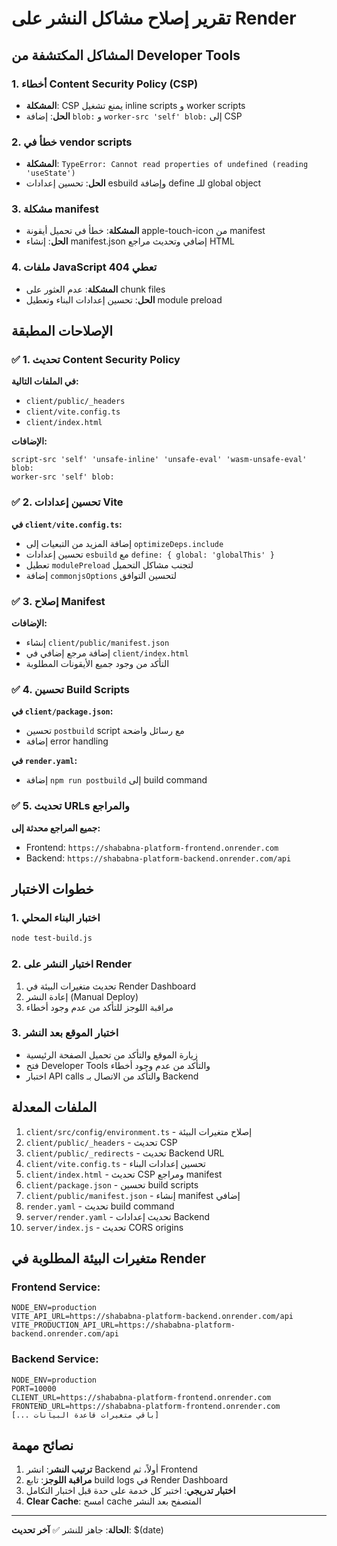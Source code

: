 # تقرير إصلاح مشاكل النشر على Render

## المشاكل المكتشفة من Developer Tools

### 1. أخطاء Content Security Policy (CSP)

- **المشكلة**: CSP يمنع تشغيل inline scripts و worker scripts
- **الحل**: إضافة `blob:` و `worker-src 'self' blob:` إلى CSP

### 2. خطأ في vendor scripts

- **المشكلة**: `TypeError: Cannot read properties of undefined (reading 'useState')`
- **الحل**: تحسين إعدادات esbuild وإضافة define للـ global object

### 3. مشكلة manifest

- **المشكلة**: خطأ في تحميل أيقونة apple-touch-icon من manifest
- **الحل**: إنشاء manifest.json إضافي وتحديث مراجع HTML

### 4. ملفات JavaScript تعطي 404

- **المشكلة**: عدم العثور على chunk files
- **الحل**: تحسين إعدادات البناء وتعطيل module preload

## الإصلاحات المطبقة

### ✅ 1. تحديث Content Security Policy

**في الملفات التالية:**

- `client/public/_headers`
- `client/vite.config.ts`
- `client/index.html`

**الإضافات:**

```
script-src 'self' 'unsafe-inline' 'unsafe-eval' 'wasm-unsafe-eval' blob:
worker-src 'self' blob:
```

### ✅ 2. تحسين إعدادات Vite

**في `client/vite.config.ts`:**

- إضافة المزيد من التبعيات إلى `optimizeDeps.include`
- تحسين إعدادات `esbuild` مع `define: { global: 'globalThis' }`
- تعطيل `modulePreload` لتجنب مشاكل التحميل
- إضافة `commonjsOptions` لتحسين التوافق

### ✅ 3. إصلاح Manifest

**الإضافات:**

- إنشاء `client/public/manifest.json`
- إضافة مرجع إضافي في `client/index.html`
- التأكد من وجود جميع الأيقونات المطلوبة

### ✅ 4. تحسين Build Scripts

**في `client/package.json`:**

- تحسين `postbuild` script مع رسائل واضحة
- إضافة error handling

**في `render.yaml`:**

- إضافة `npm run postbuild` إلى build command

### ✅ 5. تحديث URLs والمراجع

**جميع المراجع محدثة إلى:**

- Frontend: `https://shababna-platform-frontend.onrender.com`
- Backend: `https://shababna-platform-backend.onrender.com/api`

## خطوات الاختبار

### 1. اختبار البناء المحلي

```bash
node test-build.js
```

### 2. اختبار النشر على Render

1. تحديث متغيرات البيئة في Render Dashboard
2. إعادة النشر (Manual Deploy)
3. مراقبة اللوجز للتأكد من عدم وجود أخطاء

### 3. اختبار الموقع بعد النشر

- زيارة الموقع والتأكد من تحميل الصفحة الرئيسية
- فتح Developer Tools والتأكد من عدم وجود أخطاء
- اختبار API calls والتأكد من الاتصال بـ Backend

## الملفات المعدلة

1. `client/src/config/environment.ts` - إصلاح متغيرات البيئة
2. `client/public/_headers` - تحديث CSP
3. `client/public/_redirects` - تحديث Backend URL
4. `client/vite.config.ts` - تحسين إعدادات البناء
5. `client/index.html` - تحديث CSP ومراجع manifest
6. `client/package.json` - تحسين build scripts
7. `client/public/manifest.json` - إنشاء manifest إضافي
8. `render.yaml` - تحديث build command
9. `server/render.yaml` - تحديث إعدادات Backend
10. `server/index.js` - تحديث CORS origins

## متغيرات البيئة المطلوبة في Render

### Frontend Service:

```
NODE_ENV=production
VITE_API_URL=https://shababna-platform-backend.onrender.com/api
VITE_PRODUCTION_API_URL=https://shababna-platform-backend.onrender.com/api
```

### Backend Service:

```
NODE_ENV=production
PORT=10000
CLIENT_URL=https://shababna-platform-frontend.onrender.com
FRONTEND_URL=https://shababna-platform-frontend.onrender.com
[... باقي متغيرات قاعدة البيانات]
```

## نصائح مهمة

1. **ترتيب النشر**: انشر Backend أولاً، ثم Frontend
2. **مراقبة اللوجز**: تابع build logs في Render Dashboard
3. **اختبار تدريجي**: اختبر كل خدمة على حدة قبل اختبار التكامل
4. **Clear Cache**: امسح cache المتصفح بعد النشر

---

**الحالة**: جاهز للنشر ✅
**آخر تحديث**: $(date)
